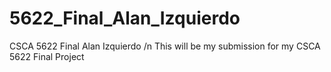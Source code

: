 # 5622_Final_Alan_Izquierdo
CSCA 5622 Final Alan Izquierdo /n
This will be my submission for my CSCA 5622 Final Project
